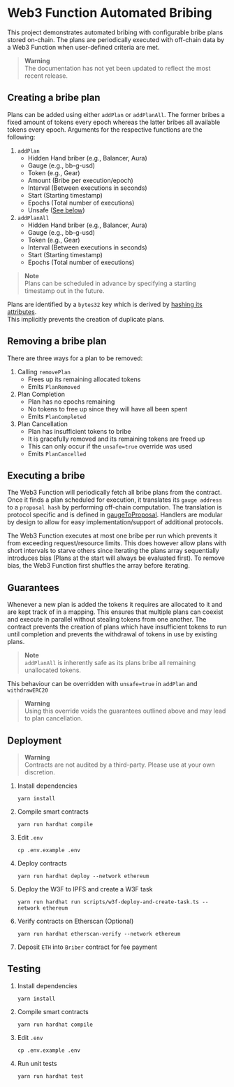 # Web3 Function Automated Bribing
This project demonstrates automated bribing with configurable bribe plans stored on-chain.
The plans are periodically executed with off-chain data by a Web3 Function when user-defined criteria are met.

> **Warning**  
> The documentation has not yet been updated to reflect the most recent release.

## Creating a bribe plan
Plans can be added using either ``addPlan`` or ``addPlanAll``.
The former bribes a fixed amount of tokens every epoch whereas the latter bribes all available tokens every epoch.
Arguments for the respective functions are the following:

1. ``addPlan``
   - Hidden Hand briber (e.g., Balancer, Aura)
   - Gauge (e.g., bb-g-usd)
   - Token (e.g., Gear)
   - Amount (Bribe per execution/epoch)
   - Interval (Between executions in seconds)
   - Start (Starting timestamp)
   - Epochs (Total number of executions)
   - Unsafe ([See below](#guarantees))
2. ``addPlanAll``
   - Hidden Hand briber (e.g., Balancer, Aura)
   - Gauge (e.g., bb-g-usd)
   - Token (e.g., Gear)
   - Interval (Between executions in seconds)
   - Start (Starting timestamp)
   - Epochs (Total number of executions)
  
> **Note**  
> Plans can be scheduled in advance by specifying a starting timestamp out in the future.
  
Plans are identified by a ``bytes32`` key which is derived by [hashing its attributes](https://github.com/gelatodigital/w3f-automated-bribing/blob/main/contracts/Briber/Briber.sol#L247-L251).  
This implicitly prevents the creation of duplicate plans.

## Removing a bribe plan
There are three ways for a plan to be removed:
1. Calling ``removePlan``
   - Frees up its remaining allocated tokens
   - Emits ``PlanRemoved``
2. Plan Completion
   - Plan has no epochs remaining
   - No tokens to free up since they will have all been spent
   - Emits ``PlanCompleted``
3. Plan Cancellation
   - Plan has insufficient tokens to bribe
   - It is gracefully removed and its remaining tokens are freed up
   - This can only occur if the ``unsafe=true`` override was used
   - Emits ``PlanCancelled``
  
## Executing a bribe
The Web3 Function will periodically fetch all bribe plans from the contract.
Once it finds a plan scheduled for execution, it translates its ``gauge address`` to a ``proposal hash`` by performing off-chain computation.
The translation is protocol specific and is defined in [gaugeToProposal](https://github.com/gelatodigital/w3f-automated-bribing/blob/main/web3-functions/bribe/gaugeToProposal.ts).
Handlers are modular by design to allow for easy implementation/support of additional protocols.

The Web3 Function executes at most one bribe per run which prevents it from exceeding request/resource limits.
This does however allow plans with short intervals to starve others since iterating the plans array sequentially introduces bias (Plans at the start will always be evaluated first).
To remove bias, the Web3 Function first shuffles the array before iterating.

## Guarantees
Whenever a new plan is added the tokens it requires are allocated to it and are kept track of in a mapping.
This ensures that multiple plans can coexist and execute in parallel without stealing tokens from one another.
The contract prevents the creation of plans which have insufficient tokens to run until completion and prevents the withdrawal of tokens in use by existing plans.

> **Note**  
> ``addPlanAll`` is inherently safe as its plans bribe all remaining unallocated tokens.

This behaviour can be overridden with ``unsafe=true`` in ``addPlan`` and ``withdrawERC20``

> **Warning**  
> Using this override voids the guarantees outlined above and may lead to plan cancellation.

## Deployment

> **Warning**  
> Contracts are not audited by a third-party. Please use at your own discretion.

1. Install dependencies
   ```
   yarn install
   ```
2. Compile smart contracts
   ```
   yarn run hardhat compile
   ```
3. Edit ``.env``
   ```
   cp .env.example .env
   ```
4. Deploy contracts
   ```
   yarn run hardhat deploy --network ethereum
   ```
5. Deploy the W3F to IPFS and create a W3F task
   ```
   yarn run hardhat run scripts/w3f-deploy-and-create-task.ts --network ethereum
   ```
6. Verify contracts on Etherscan (Optional)
   ```
   yarn run hardhat etherscan-verify --network ethereum
   ```
6. Deposit ``ETH`` into ``Briber`` contract for fee payment

## Testing
1. Install dependencies
   ```
   yarn install
   ```
2. Compile smart contracts
   ```
   yarn run hardhat compile
   ```
3. Edit ``.env``
   ```
   cp .env.example .env
   ```
4. Run unit tests
   ```
   yarn run hardhat test
   ```
